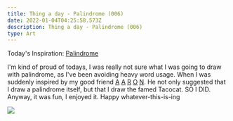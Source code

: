 ```yaml
---
title: Thing a day - Palindrome (006)
date: 2022-01-04T04:25:58.573Z
description: Thing a day - Palindrome (006)
type: Art
---
```

Today's Inspiration: [Palindrome](https://www.merriam-webster.com/word-of-the-day/palindrome-2022-01-03)

I'm kind of proud of todays, I was really not sure what I was going to draw with palindrome, as I've been avoiding heavy word usage. When I was suddenly inspired by my good friend [A](http://aaronlael.pythonanywhere.com/) [A](https://github.com/aaronlael) [R](https://github.com/aaronlael/rpsls) [O](https://stackoverflow.com/users/8997676/aaron-lael) [N](https://talkkafkatome.herokuapp.com/). He not only suggested that I draw a palindrome itself, but that I draw the famed Tacocat. SO I DID. Anyway, it was fun, I enjoyed it. Happy whatever-this-is-ing
 
![](/img/006-thing-a-day-palindrome.png)
